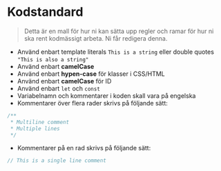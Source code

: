 # Kodstandard
> Detta är en mall för hur ni kan sätta upp regler och ramar för hur ni ska rent kodmässigt arbeta. Ni får redigera denna.

* Använd enbart template literals ``This is a string`` eller double quotes `"This is also a string"` 
* Använd enbart **camelCase**
* Använd enbart **hypen-case** för klasser i CSS/HTML
* Använd enbart **camelCase** för ID
* Använd enbart `let` och `const`
* Variabelnamn och kommentarer i koden skall vara på engelska
* Kommentarer över flera rader skrivs på följande sätt:
```js
/** 
 * Multiline comment
 * Multiple lines
 */
```
* Kommentarer på en rad skrivs på följande sätt:
```js
// This is a single line comment
```